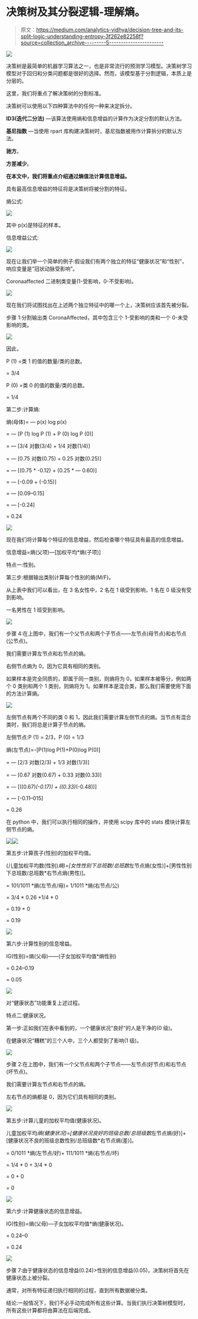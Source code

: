 # 决策树及其分裂逻辑-理解熵。

> 原文：<https://medium.com/analytics-vidhya/decision-tree-and-its-split-logic-understanding-entropy-3f262e82258f?source=collection_archive---------5----------------------->

![](img/484992fb326d0996cd870ce7aed5b62f.png)

决策树是最简单的机器学习算法之一，也是非常流行的预测学习模型。决策树学习模型对于回归和分类问题都是很好的选择。然而，该模型基于分割逻辑，本质上是分层的。

这里，我们将重点了解决策树的分割标准。

决策树可以使用以下四种算法中的任何一种来决定拆分。

**ID3(迭代二分法)** —该算法使用熵和信息增益的计算作为决定分割的默认方法。

**基尼指数** —当使用 rpart 库构建决策树时，基尼指数被用作计算拆分的默认方法。

**驰方**。

**方差减少**。

**在本文中，我们将重点介绍通过熵值法计算信息增益。**

具有最高信息增益的特征将是决策树将被分割的特征。

熵公式:

![](img/6b12571fe974473c6500c375dcff9914.png)

其中 p(x)是特征的样本。

信息增益公式:

![](img/f8dca75976ad6a0ea3db33cb2c1af3b9.png)

现在让我们举一个简单的例子:假设我们有两个独立的特征“健康状况”和“性别”，响应变量是“冠状动脉受影响”。

Coronaaffected 二进制类变量(1-受影响，0-不受影响)。

![](img/8755a28cd0f5fc847987807a3b1706ac.png)

现在我们将试图找出在上述两个独立特征中的哪一个上，决策树应该首先被分裂。

步骤 1:分割输出类 CoronaAffected，其中包含三个 1-受影响的类和一个 0-未受影响的类。

![](img/e505a0d7e673fdeb25bfbb20e1f45ae3.png)

因此，

P (1) =类 1 的值的数量/类的总数。

= 3/4

P (0) =类 0 的值的数量/类的总数。

= 1/4

第二步:计算熵:

熵(母体)= — p(x) log p(x)

= — [P (1) log P (1) + P (0) log P (0)]

= — [3/4 对数(3/4) + 1/4 对数(1/4)]

= — [0.75 对数(0.75) + 0.25 对数(0.25)]

= — [(0.75 * -0.12) + (0.25 * — 0.60)]

= — [-0.09 + (-0.15)]

= — [0.09–0.15]

= — [-0.24]

= 0.24

![](img/755409ea956366d911d2f7afe71b5809.png)

现在我们将计算每个特征的信息增益，然后检查哪个特征具有最高的信息增益。

信息增益=熵(父项)—[加权平均*熵(子项)]

特点一:性别。

第三步:根据输出类别计算每个性别的熵(M/F)。

从上表中我们可以看出，在 3 名女性中，2 名在 1 级受到影响，1 名在 0 级没有受到影响。

一名男性在 1 班受到影响。

![](img/c5c8c4a6bed89c932c00c23b7e1588df.png)

步骤 4:在上图中，我们有一个父节点和两个子节点——左节点(母节点)和右节点(公节点)。

我们需要计算左节点和右节点的熵。

右侧节点熵为 0，因为它具有相同的类别。

如果样本是完全同质的，即属于同一类别，则熵将为 0，如果样本被等分，例如两个 0 类别和两个 1 类别，则熵将为 1。如果样本是混合类，那么我们需要使用下面的方法计算熵。

![](img/4f49bcdd97383bc57a094b1dec45bd2b.png)

左侧节点有两个不同的类 0 和 1，因此我们需要计算左侧节点的熵。当节点有混合类时，我们将总是计算子节点的熵。

左侧节点:P (1) = 2/3，P (0) = 1/3

熵(左节点)=-[P(1)log P(1)+P(0)log P(0)]

= — [2/3 对数(2/3) + 1/3 对数(1/3)]

= — [0.67 对数(0.67) + 0.33 对数(0.33)]

= — [((0.67)*(-0.17)) + ((0.33)*(-0.48))]

= — [-0.11–015]

= 0.26

在 python 中，我们可以执行相同的操作，并使用 scipy 库中的 stats 模块计算左侧节点的熵。

![](img/fc666c86c1af363232181cbb99cda9ba.png)![](img/d26f239f61295fff163b95c057c09862.png)

第五步:计算孩子(性别)的加权平均值。

(儿童加权平均数(性别)*熵)=[女性性别下总班数/总班数*左节点熵(女性)]+[男性性别下总班数/总班数*右节点熵(男性)]。

= 101/1011 *熵(左节点/母)+ 1/1011 *熵(右节点/公)

= 3/4 * 0.26 +1/4 * 0

= 0.19 + 0

= 0.19

![](img/8960e9e5d75147e2ef68b7d1fb7e95cd.png)

第六步:计算性别的信息增益。

IG(性别)=熵(父母)——(子女加权平均值*熵性别)

= 0.24–0.19

= 0.05

![](img/abe28ced93a8af42fde6fc3bf5d59445.png)

对“健康状态”功能重复上述过程。

特点二:健康状况。

第一步:正如我们在表中看到的，一个健康状况“良好”的人是干净的(0 级)。

在健康状况“糟糕”的三个人中，三个人都受到了影响(1 级)。

![](img/594ba777f2d754c4bd37df343db46b0f.png)

步骤 2:在上图中，我们有一个父节点和两个子节点——左节点(好节点)和右节点(坏节点)。

我们需要计算左节点和右节点的熵。

左右节点的熵都是 0，因为它们具有相同的类别。

![](img/fa93dce689ecb68f2d6c43de2558b2f3.png)

第五步:计算儿童的加权平均值(健康状况)。

儿童加权平均*熵(健康状况)=[健康状况良好的班级总数/总班级数*左节点熵(好)]+[健康状况不良的班级总数性别/总班级数*右节点熵(差)]。

= 0/1011 *熵(左节点/好)+ 111/1011 *熵(右节点/坏)

= 1/4 * 0 + 3/4 * 0

= 0 + 0

= 0

![](img/721fbe2dac3d5856cacdb0a37894d24e.png)

第六步:计算健康状态的信息增益。

IG(性别)=熵(父母)—子女加权平均值*熵(健康状况)。

= 0.24–0

= 0.24

![](img/ce74f8e6712c023b7a23fcc179c31b38.png)

步骤 7:由于健康状态的信息增益(0.24)>性别的信息增益(0.05)，决策树将首先在健康状态上被分裂。

通常，对所有特征递归执行相同的过程，直到所有数据被分类。

结论:一般情况下，我们不必手动完成所有这些计算。当我们执行决策树模型时，所有这些计算都将由算法在后端完成。